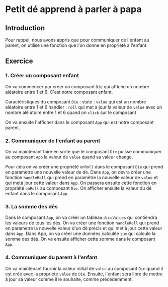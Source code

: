 # Petit dé apprend à parler à papa

## Introduction

Pour rappel, nous avons appris que pour communiquer de l'enfant au parent, on utilise une fonction que l'on donne en propriété à l'enfant.

## Exercice

### 1. Créer un composant enfant

On va commencer par créer un composant `Die` qui affiche un nombre aléatoire entre 1 et 6.
C'est notre composant enfant.

Caractéristiques du composant `Die` :
state : `value` qui est un nombre aléatoire entre 1 et 6
handler : `roll` qui met à jour la valeur de `value` avec un nombre alé atoire entre 1 et 6 quand on `click` sur le composant

On va ensuite l'afficher dans le composant `App` qui est notre composant parent.

### 2. Communiquer de l'enfant au parent

On va maintenant faire en sorte que le composant `Die` puisse communiquer au composant `App` la valeur de `value` quand sa valeur change.

Pour cela on va créer une propriété `onRoll` dans le composant `Die` qui prend en paramètre une nouvelle valeur de dé.
Dans `App`, on devra créer une fonction `handleRoll` qui prend en paramètre la nouvelle valeur de `value` et qui metà jour cette valeur dans `App`.
On passera ensuite cette fonction en propriété `onRoll` au composant `Die`.
On afficher ensuite la valeur du dé enfant dans le composant `App`.

### 3. La somme des dés

Dans le composant `App`, on va créer un tableau `diceValues` qui contiendra les valeurs de tous les dés.
On va créer une fonction `handleRoll` qui prend en paramètre la nouvelle valeur d'un dé précis et qui met à jour cette valeur dans `App`.
Dans App, on va créer une données calculée `sum` qui calcule la somme des dés.
On va ensuite afficher cette somme dans le composant `App`.

### 4. Communiquer du parent à l'enfant

On va maintenant fournir la valeur initial de `value` au composant `Die` quand il est créé avec la propriété `value` de `Die`.
Ensuite, l'enfant sera libre de mettre à jour sa valeur comme il le souhaite, comme précédemment.

